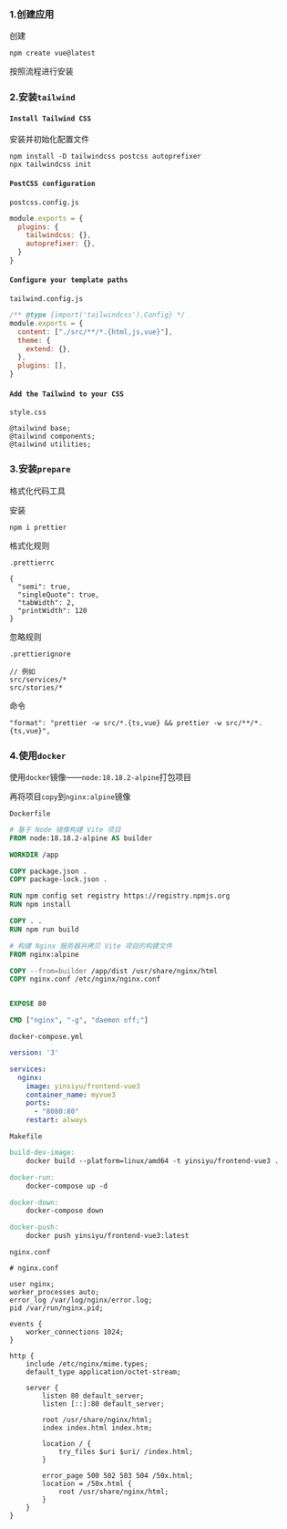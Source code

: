 ### 1.创建应用

创建

```
npm create vue@latest
```

按照流程进行安装

### 2.安装`tailwind`

#### `Install Tailwind CSS`

安装并初始化配置文件

```
npm install -D tailwindcss postcss autoprefixer
npx tailwindcss init
```

#### `PostCSS configuration`

`postcss.config.js`

```js
module.exports = {
  plugins: {
    tailwindcss: {},
    autoprefixer: {},
  }
}
```

#### `Configure your template paths`

`tailwind.config.js`

```js
/** @type {import('tailwindcss').Config} */
module.exports = {
  content: ["./src/**/*.{html,js,vue}"],
  theme: {
    extend: {},
  },
  plugins: [],
}
```

#### `Add the Tailwind to your CSS`

`style.css`

```
@tailwind base;
@tailwind components;
@tailwind utilities;
```

### 3.安装`prepare`

格式化代码工具

安装

```
npm i prettier
```

格式化规则

`.prettierrc`

```
{
  "semi": true,
  "singleQuote": true,
  "tabWidth": 2,
  "printWidth": 120
}
```

忽略规则

`.prettierignore`

```
// 例如
src/services/*
src/stories/*
```

命令

```
"format": "prettier -w src/*.{ts,vue} && prettier -w src/**/*.{ts,vue}",
```

### 4.使用`docker`

使用`docker`镜像——`node:18.18.2-alpine`打包项目

再将项目`copy`到`nginx:alpine`镜像

`Dockerfile`

```dockerfile
# 基于 Node 镜像构建 Vite 项目
FROM node:18.18.2-alpine AS builder

WORKDIR /app

COPY package.json .
COPY package-lock.json .

RUN npm config set registry https://registry.npmjs.org
RUN npm install

COPY . .
RUN npm run build

# 构建 Nginx 服务器并拷贝 Vite 项目的构建文件
FROM nginx:alpine

COPY --from=builder /app/dist /usr/share/nginx/html
COPY nginx.conf /etc/nginx/nginx.conf


EXPOSE 80

CMD ["nginx", "-g", "daemon off;"]
```

`docker-compose.yml`

```yml
version: '3'

services:
  nginx:
    image: yinsiyu/frontend-vue3
    container_name: myvue3
    ports:
      - "8080:80"
    restart: always
```

`Makefile`

```makefile
build-dev-image:
	docker build --platform=linux/amd64 -t yinsiyu/frontend-vue3 .

docker-run:
	docker-compose up -d

docker-down:
	docker-compose down

docker-push:
	docker push yinsiyu/frontend-vue3:latest
```

`nginx.conf`

```
# nginx.conf

user nginx;
worker_processes auto;
error_log /var/log/nginx/error.log;
pid /var/run/nginx.pid;

events {
    worker_connections 1024;
}

http {
    include /etc/nginx/mime.types;
    default_type application/octet-stream;

    server {
        listen 80 default_server;
        listen [::]:80 default_server;

        root /usr/share/nginx/html;
        index index.html index.htm;

        location / {
            try_files $uri $uri/ /index.html;
        }

        error_page 500 502 503 504 /50x.html;
        location = /50x.html {
            root /usr/share/nginx/html;
        }
    }
}
```

